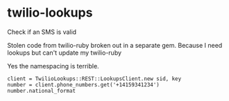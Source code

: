 # twilio-lookups

Check if an SMS is valid

Stolen code from twilio-ruby broken out in a separate gem. Because I need lookups but can't update my twilio-ruby

Yes the namespacing is terrible. 

```
client = TwilioLookups::REST::LookupsClient.new sid, key
number = client.phone_numbers.get('+14159341234')
number.national_format
```
